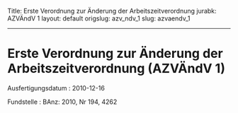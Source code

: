 Title: Erste Verordnung zur Änderung der Arbeitszeitverordnung
jurabk: AZVÄndV 1
layout: default
origslug: azv_ndv_1
slug: azvaendv_1

---

# Erste Verordnung zur Änderung der Arbeitszeitverordnung (AZVÄndV 1)

Ausfertigungsdatum
:   2010-12-16

Fundstelle
:   BAnz: 2010, Nr 194, 4262

